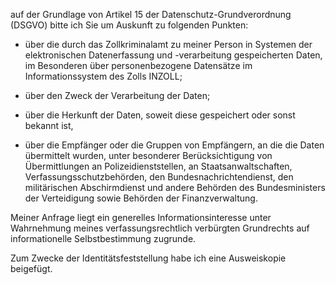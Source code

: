 auf der Grundlage von Artikel 15 der Datenschutz-Grundverordnung (DSGVO) bitte ich Sie um Auskunft
zu folgenden Punkten:

+ über die durch das Zollkriminalamt zu meiner Person in Systemen der elektronischen
  Datenerfassung und -verarbeitung gespeicherten Daten, im Besonderen über personenbezogene
  Datensätze im Informationssystem des Zolls INZOLL;

+ über den Zweck der Verarbeitung der Daten;

+ über die Herkunft der Daten, soweit diese gespeichert oder sonst bekannt ist,

+ über die Empfänger oder die Gruppen von Empfängern, an die die Daten übermittelt
  wurden, unter besonderer Berücksichtigung von Übermittlungen an Polizeidienststellen,
  an Staatsanwaltschaften, Verfassungsschutzbehörden, den Bundesnachrichtendienst,
  den militärischen Abschirmdienst und andere Behörden des Bundesministers der
  Verteidigung sowie Behörden der Finanzverwaltung.

Meiner Anfrage liegt ein generelles Informationsinteresse unter Wahrnehmung
meines verfassungsrechtlich verbürgten Grundrechts auf informationelle
Selbstbestimmung zugrunde.

Zum Zwecke der Identitätsfeststellung habe ich eine Ausweiskopie beigefügt.
